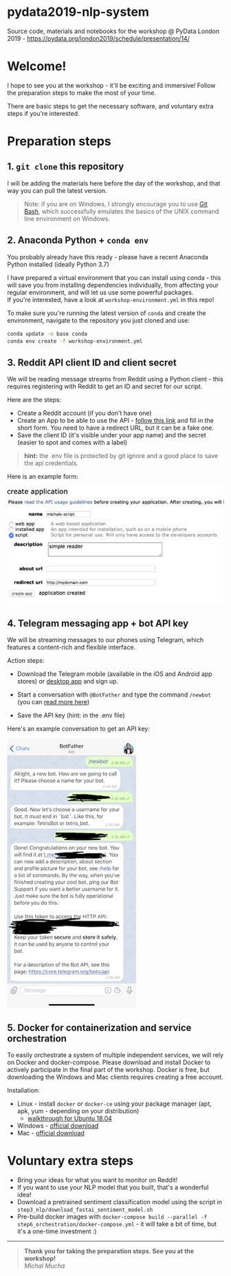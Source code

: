 # pydata2019-nlp-system
Source code, materials and notebooks for the workshop @ PyData London 2019 - https://pydata.org/london2019/schedule/presentation/14/

# Welcome!

I hope to see you at the workshop - it'll be exciting and immersive! Follow the preparation steps to make the most of your time.

There are basic steps to get the necessary software, and voluntary extra steps if you're interested.

# Preparation steps

## 1. `git clone` this repository

I will be adding the materials here before the day of the workshop, and that way you can pull the latest version.

> Note: if you are on Windows, I strongly encourage you to use [Git Bash](https://gitforwindows.org), which successfully emulates the basics of the UNIX command line environment on Windows.

## 2. Anaconda Python + `conda env`

You probably already have this ready - please have a recent Anaconda Python installed (ideally Python 3.7)

I have prepared a virtual environment that you can install using conda - this will save you from installing dependencies individually, from affecting your regular environment, and will let us use some powerful packages.  
If you're interested, have a look at `workshop-environment.yml` in this repo!

To make sure you're running the latest version of `conda` and create the environment, navigate to the repository you just cloned and use:
```bash
conda update -n base conda
conda env create -f workshop-environment.yml
```

## 3. Reddit API client ID and client secret

We will be reading message streams from Reddit using a Python client - this requires registering with Reddit to get an ID and secret for our script.

Here are the steps:

- Create a Reddit account (if you don't have one)
- Create an App to be able to use the API - [follow this link](https://www.reddit.com/prefs/apps) and fill in the short form. You need to have a redirect URL, but it can be a fake one.
- Save the client ID (it's visible under your app name) and the secret (easier to spot and comes with a label)

> **hint:** the .env file is protected by git ignore and a good place to save the api credentials.

Here is an example form:

![](./media/reddit-api-secret.png)

## 4. Telegram messaging app + bot API key

We will be streaming messages to our phones using Telegram, which features a content-rich and flexible interface.

Action steps:
* Download the Telegram mobile (available in the iOS and Android app stores) or [desktop app](https://desktop.telegram.org) and sign up.  

* Start a conversation with `@BotFather` and type the command `/newbot` (you can [read more here](https://core.telegram.org/bots#3-how-do-i-create-a-bot))

* Save the API key (hint: in the .env file)

Here's an example conversation to get an API key:

![](./media/telegram-api-key.jpeg)

## 5. Docker for containerization and service orchestration

To easily orchestrate a system of multiple independent services, we will rely on Docker and docker-compose. Please download and install Docker to actively participate in the final part of the workshop. Docker is free, but downloading the Windows and Mac clients requires creating a free account.

Installation:

* Linux - install `docker` or `docker-ce` using your package manager (apt, apk, yum - depending on your distribution)
    * [walkthrough for Ubuntu 18.04](https://www.digitalocean.com/community/tutorials/how-to-install-and-use-docker-on-ubuntu-18-04)
* Windows - [official download](https://hub.docker.com/editions/community/docker-ce-desktop-windows)
* Mac - [official download](https://hub.docker.com/editions/community/docker-ce-desktop-mac)

# Voluntary extra steps

- Bring your ideas for what you want to monitor on Reddit!
- If you want to use your NLP model that you built, that's a wonderful idea!
- Download a pretrained sentiment classification model using the script in `step3_nlp/download_fastai_sentiment_model.sh`
- Pre-build docker images with `docker-compose build --parallel -f step6_orchestration/docker-compose.yml` - it will take a bit of time, but it's a one-time investment :)

--- 
> **Thank you for taking the preparation steps. See you at the workshop!**  
> *Michal Mucha*